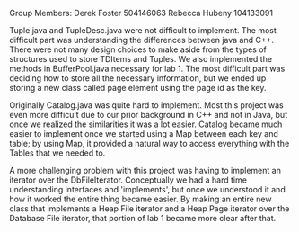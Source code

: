 Group Members:
Derek Foster    504146063
Rebecca Hubeny	104133091

Tuple.java and TupleDesc.java were not difficult to implement. The most difficult
part was understanding the differences between java and C++. There were not many
design choices to make aside from the types of structures used to store TDItems
and Tuples. We also implemented the methods in BufferPool.java necessary for
lab 1. The most difficult part was deciding how to store all the necessary
information, but we ended up storing a new class called page element using the
page id as the key.

Originally Catalog.java was quite hard to implement. Most this project was even more difficult due to our prior background in C++ and not in Java, but once we realized the similarities it was a lot easier. Catalog became much easier to implement once we started using a Map between each key and table; by using Map, it provided a natural way to access everything with the Tables that we needed to.

A more challenging problem with this project was having to implement an iterator over the DbFileIterator. Conceptually we had a hard time understanding interfaces and 'implements', but once we understood it and how it worked the entire thing became easier. By making an entire new class that implements a Heap File iterator and a Heap Page iterator over the Database File iterator, that portion of lab 1 became more clear after that.

